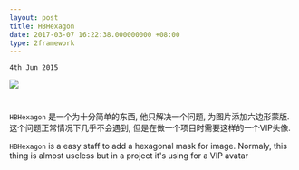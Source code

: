 ```yaml
---
layout: post
title: HBHexagon
date: 2017-03-07 16:22:38.000000000 +08:00
type: 2framework
---
```

`4th Jun 2015`

![](assets/images/hbhexagon/icon.png)

<center>
<h1>
<a href="https://github.com/billhu1996/HBHexagon/" class="fa fa-github"></a>
</h1>
</center>

`HBHexagon` 是一个为十分简单的东西, 他只解决一个问题, 为图片添加六边形蒙版. 这个问题正常情况下几乎不会遇到, 但是在做一个项目时需要这样的一个VIP头像. 

`HBHexagon` is a easy staff to add a hexagonal mask for image. Normaly, this thing is almost useless but in a project it's using for a VIP avatar
